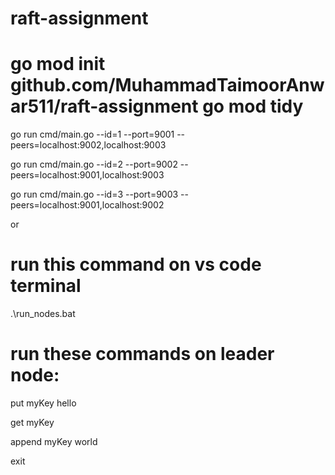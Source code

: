 # raft-assignment

go mod init github.com/MuhammadTaimoorAnwar511/raft-assignment
go mod tidy
===

go run cmd/main.go --id=1 --port=9001 --peers=localhost:9002,localhost:9003

go run cmd/main.go --id=2 --port=9002 --peers=localhost:9001,localhost:9003

go run cmd/main.go --id=3 --port=9003 --peers=localhost:9001,localhost:9002

or
# run this command on vs code terminal
.\run_nodes.bat

# run these commands on leader node:

put myKey hello

get myKey

append myKey world

exit